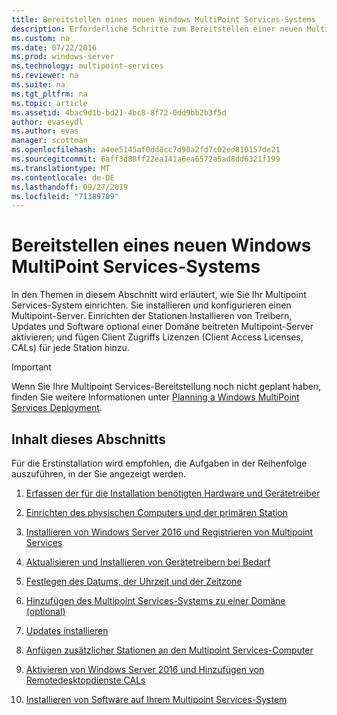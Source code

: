 ```yaml
---
title: Bereitstellen eines neuen Windows MultiPoint Services-Systems
description: Erforderliche Schritte zum Bereitstellen einer neuen Multipoint Services-Umgebung
ms.custom: na
ms.date: 07/22/2016
ms.prod: windows-server
ms.technology: multipoint-services
ms.reviewer: na
ms.suite: na
ms.tgt_pltfrm: na
ms.topic: article
ms.assetid: 4bac9d1b-bd21-4bc8-8f72-0dd9bb2b3f5d
author: evaseydl
ms.author: evas
manager: scottman
ms.openlocfilehash: a4ee5145af0dd8cc7d90a2fd7c02ed810157de21
ms.sourcegitcommit: 6aff3d88ff22ea141a6ea6572a5ad8dd6321f199
ms.translationtype: MT
ms.contentlocale: de-DE
ms.lasthandoff: 09/27/2019
ms.locfileid: "71389709"
---
```

# <a name="deploy-a-new-windows-multipoint-services-system"></a>Bereitstellen eines neuen Windows MultiPoint Services-Systems
In den Themen in diesem Abschnitt wird erläutert, wie Sie Ihr Multipoint Services-System einrichten. Sie installieren und konfigurieren einen Multipoint-Server. Einrichten der Stationen Installieren von Treibern, Updates und Software optional einer Domäne beitreten Multipoint-Server aktivieren; und fügen Client Zugriffs Lizenzen (Client Access Licenses, CALs) für jede Station hinzu.  
  
> [!IMPORTANT]  
> Wenn Sie Ihre Multipoint Services-Bereitstellung noch nicht geplant haben, finden Sie weitere Informationen unter [Planning a Windows MultiPoint Services Deployment](Planning-a-MultiPoint-Services-Deployment.md).  
  
## <a name="in-this-section"></a>Inhalt dieses Abschnitts  
Für die Erstinstallation wird empfohlen, die Aufgaben in der Reihenfolge auszuführen, in der Sie angezeigt werden.  
  
1.  [Erfassen der für die Installation benötigten Hardware und Gerätetreiber](Collect-hardware-and-device-drivers-needed-for-the-installation.md)  
  
2.  [Einrichten des physischen Computers und der primären Station](Set-up-the-physical-computer-and-primary-station.md)  
  
3.  [Installieren von Windows Server 2016 und Registrieren von Multipoint Services](Install-MultiPoint-services.md)  
  
4.  [Aktualisieren und Installieren von Gerätetreibern bei Bedarf](Update-and-install-device-drivers-if-needed.md)  
  
5.  [Festlegen des Datums, der Uhrzeit und der Zeitzone](Set-the-date--time--and-time-zone.md)  
  
6.  [Hinzufügen des Multipoint Services-Systems zu einer Domäne (optional)](Join-the-MultiPoint-services-computer-to-a-domain--optional-.md)  
  
7.  [Updates installieren](Install-updates.md)  
  
8.  [Anfügen zusätzlicher Stationen an den Multipoint Services-Computer](Attach-additional-stations-to-your-MultiPoint-services-computer.md)  
  
9. [Aktivieren von Windows Server 2016 und Hinzufügen von Remotedesktopdienste CALs](manage-client-access-licenses-with-multipoint-services.md)  
  
10. [Installieren von Software auf Ihrem Multipoint Services-System](Install-software-on-your-MultiPoint-Services-system.md)